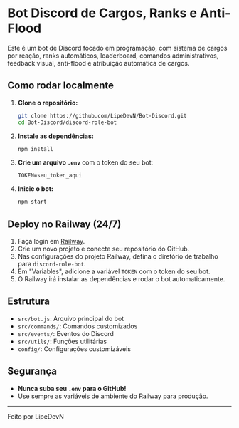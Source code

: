 # Bot Discord de Cargos, Ranks e Anti-Flood

Este é um bot de Discord focado em programação, com sistema de cargos por reação, ranks automáticos, leaderboard, comandos administrativos, feedback visual, anti-flood e atribuição automática de cargos.

## Como rodar localmente

1. **Clone o repositório:**
   ```sh
   git clone https://github.com/LipeDevN/Bot-Discord.git
   cd Bot-Discord/discord-role-bot
   ```
2. **Instale as dependências:**
   ```sh
   npm install
   ```
3. **Crie um arquivo `.env`** com o token do seu bot:
   ```env
   TOKEN=seu_token_aqui
   ```
4. **Inicie o bot:**
   ```sh
   npm start
   ```

## Deploy no Railway (24/7)

1. Faça login em [Railway](https://railway.app/).
2. Crie um novo projeto e conecte seu repositório do GitHub.
3. Nas configurações do projeto Railway, defina o diretório de trabalho para `discord-role-bot`.
4. Em "Variables", adicione a variável `TOKEN` com o token do seu bot.
5. O Railway irá instalar as dependências e rodar o bot automaticamente.

## Estrutura

- `src/bot.js`: Arquivo principal do bot
- `src/commands/`: Comandos customizados
- `src/events/`: Eventos do Discord
- `src/utils/`: Funções utilitárias
- `config/`: Configurações customizáveis

## Segurança

- **Nunca suba seu `.env` para o GitHub!**
- Use sempre as variáveis de ambiente do Railway para produção.

---

Feito por LipeDevN
